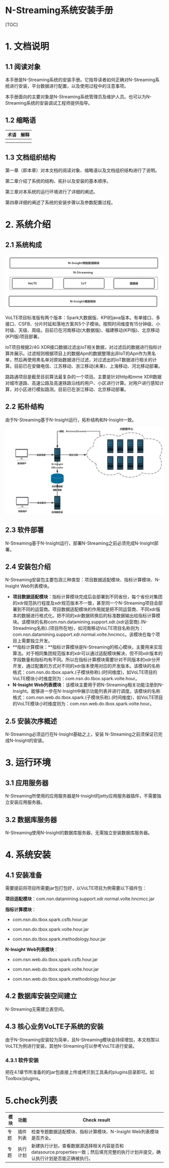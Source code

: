 # N-Streaming系统安装手册

[TOC]

# 1.  文档说明

## 1.1  阅读对象

本手册是N-Streaming系统的安装手册。它指导读者如何正确对N-Streaming系统进行安装，平台数据进行配置，以及使用过程中的注意事项。

本手册面向的主要对象是N-Streaming系统管理员及维护人员。也可以为N-Streaming系统的安装调试工程师提供指导。

## 1.2  缩略语

| 术语 | 解释 |
| ---- | ---- |
|      |      |
|      |      |

 

 

## 1.3  文档组织结构

第一章（即本章）对本文档的阅读对象、缩略语以及文档组织结构进行了说明。

第二章介绍了系统的结构、拓扑以及安装的基本顺序。

第三章对本系统的运行环境进行了详细的阐述。

第四章详细的阐述了系统的安装步骤以及参数配置过程。

# 2.  系统介绍

## 2.1  系统构成

![1555378749473](assets/1555378749473.png)

VoLTE项目标准版有两个版本：Spark大数据版、KPI的java版本。有单接口、多接口、CSFB、分片时延和落地方案共5个子模块。按照时间维度有15分钟级、小时级、天级、周级。目前已在河南移动(大数据版)、福建移动(KPI版)、北京移动(KPI版)项目部署。

IoT项目根据2/4G XDR接口数据过滤出IoT相关数据，对过滤后的数据进行指标计算并展示。过滤规则根据项目上的数据Apn的数据整理出非IoT的Apn作为黑名单，然后再使用黑名单对原始数据进行过滤，对过滤出的IoT数据进行相关的计算。目前已在安徽电信、江苏移动、浙江移动(未果)、上海移动、河北移动部署。

路路通项目是截至目前算法最复杂的一个项目。主要是针对http和mme XDR数据对城市道路、高速公路及高速铁路沿线的用户、小区进行计算。对用户进行感知计算，对小区进行模拟路测。目前已在浙江移动、北京移动部署。

## 2.2    拓朴结构

由于N-Streaming基于N-Insight运行，拓朴结构和N-Insight一致。

![1555378775964](assets/1555378775964.png)

## 2.3    软件部署

N-Streaming基于N-Insight运行，部署N-Streaming之前必须完成N-Insight部署。

## 2.4    安装包介绍

N-Streaming安装包主要包涵三种类型：项目数据适配模块、指标计算模块、N-Insight Web列表模块。

- **项目数据适配模块**：指标计算模块完成后会部署到不同省份，每个省份对集团的xdr规范执行程度及xdr规范版本不一致，甚至同一个N-Streaming项目会部署到不同的运营商。项目数据适配模块的作用就是把不同运营商、不同xdr版本的数据进行格式化。把不同的xdr数据转换后的标准数据输出给指标计算模块。该模块的名称com.nsn.datamining.support.xdr.(xdr运营商).(N-Streadming名称).(项目所在地)，如河南移动VoLTE项目名称则为：com.nsn.datamining.support.xdr.normal.volte.hncmcc。该模块在每个项目上需要独立开发。
- **指标计算模块：**指标计算模块是N-Streaming的核心模块，主要用来实现算法。对于相同集团规范版本的xdr可以通过适配模块解决，但不同xdr版本的字段数量和指标均有不同。所以在指标计算模块需要针对不同版本的xdr分开开发，通过配置的方式对不同的xdr版本使用对应的开发版本。该模块的名称格式：com.nsn.do.tbox.spark.(子模块称称).(时间维度)，如VoLTE项目的VoLTE模块小时维度则为：com.nsn.do.tbox.spark.volte.hour。
- **N-Insight Web列表模块**：该模块主要用于把N-Streaming相关功能注册到N-Insight。能够进一步在N-Insight中展示功能列表并进行调度。该模块的名称格式：com.nsn.web.do.tbox.spark.(子模块乐称).(时间维度)，如VoLTE项目的VoLTE模块小时维度则为：com.nsn.web.do.tbox.spark.volte.hour。

 

## 2.5    安装次序概述

N-Streaming必须运行在N-Insight基础之上，安装 N-Streaming之前须保证已完成N-Insight的安装。

# 3.  运行环境

## 3.1  应用服务器

​        N-Streaming所使用的应用服务器是N-Insight的jetty应用服务器插件，不需要独立安装应用服务器。

## 3.2  数据库服务器

​        N-Streaming使用N-Insight的数据库服务器，无需独立安装数据库服务器。

# 4.  系统安装

## 4.1  安装准备

需要提前将项目所需要jar包打包好，以VoLTE项目为例需要以下插件包：

**项目适配模块**：com.nsn.datamining.support.xdr.normal.volte.hncmcc.jar

**指标计算模块**：

- com.nsn.do.tbox.spark.csfb.hour.jar


- com.nsn.do.tbox.spark.volte.hour.jar

- com.nsn.do.tbox.spark.methodology.hour.jar


**N-Insight Web列表模块**：

- com.nsn.web.do.tbox.spark.csfb.hour.jar

- com.nsn.web.do.tbox.spark.volte.hour.jar

- com.nsn.web.do.tbox.spark.methodology.hour.jar


## 4.2  数据库安装空间建立

 N-Streaming无需建立表空间。

## 4.3  核心业务VoLTE子系统的安装

由于N-Streaming安装较为简单，且N-Streaming模块会持续增加，本文档暂以VoLTE为例进行安装，其他N-Streaming可以参考VoLTE进行安装。

### **4.3.1**  **软件安装**

把在4.1章节所准备的的jar包直接上传或拷贝到工具条的plugins目录即可。如Toolbox/plugins。 

# 5.check列表



| 模块 | 功能     | Check result                                                 |
| ---- | -------- | ------------------------------------------------------------ |
| 专题 | 插件列表 | 检查专题数据适配模块、指标计算模块、N-Insight Web列表模块是否齐全。 |
| 专题 | 执行计划 | 新建执行计划，查看数据源选择相关内容是否和datasource.properties一致；然后填充完整的执行计划并提交，确认执行计划是否能正确被执行。 |

